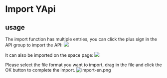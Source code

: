 # Import YApi

## usage

The import function has multiple entries, you can click the plus sign in the API group to import the API:
![](https://raw.githubusercontent.com/eolinker/postcat-extensions/main/shared/assets/images/import-api-en.png)

It can also be imported on the space page:
![](https://raw.githubusercontent.com/eolinker/postcat-extensions/main/shared/assets/images/overview-en.png)

Please select the file format you want to import, drag in the file and click the OK button to complete the import.
![import-en.png](https://data.eolink.com/Wl2ZXnU4854d97f52d3e9720cc40991fb5fc81f14dd4068)
